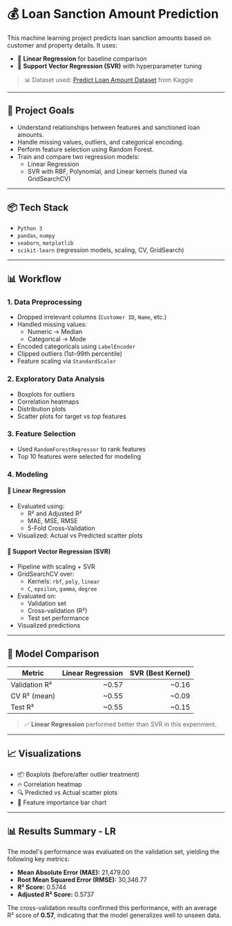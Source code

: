 # 💰 Loan Sanction Amount Prediction

This machine learning project predicts loan sanction amounts based on customer and property details. It uses:
- 🔹 **Linear Regression** for baseline comparison
- 🔹 **Support Vector Regression (SVR)** with hyperparameter tuning

> 📊 Dataset used: [Predict Loan Amount Dataset](https://www.kaggle.com/datasets/phileinsophos/predict-loan-amount-data) from Kaggle

---

## 🧾 Project Goals

- Understand relationships between features and sanctioned loan amounts.
- Handle missing values, outliers, and categorical encoding.
- Perform feature selection using Random Forest.
- Train and compare two regression models:
  - Linear Regression
  - SVR with RBF, Polynomial, and Linear kernels (tuned via GridSearchCV)

---

## 📦 Tech Stack

- `Python 3`
- `pandas`, `numpy`
- `seaborn`, `matplotlib`
- `scikit-learn` (regression models, scaling, CV, GridSearch)

---

## 📊 Workflow

### 1. **Data Preprocessing**
- Dropped irrelevant columns (`Customer ID`, `Name`, etc.)
- Handled missing values:
  - Numeric → Median
  - Categorical → Mode
- Encoded categoricals using `LabelEncoder`
- Clipped outliers (1st–99th percentile)
- Feature scaling via `StandardScaler`

### 2. **Exploratory Data Analysis**
- Boxplots for outliers
- Correlation heatmaps
- Distribution plots
- Scatter plots for target vs top features

### 3. **Feature Selection**
- Used `RandomForestRegressor` to rank features
- Top 10 features were selected for modeling

### 4. **Modeling**

#### 🔹 Linear Regression
- Evaluated using:
  - R² and Adjusted R²
  - MAE, MSE, RMSE
  - 5-Fold Cross-Validation
- Visualized: Actual vs Predicted scatter plots

#### 🔹 Support Vector Regression (SVR)
- Pipeline with scaling + SVR
- GridSearchCV over:
  - Kernels: `rbf`, `poly`, `linear`
  - `C`, `epsilon`, `gamma`, `degree`
- Evaluated on:
  - Validation set
  - Cross-validation (R²)
  - Test set performance
- Visualized predictions

---

## 🔁 Model Comparison

| Metric         | Linear Regression | SVR (Best Kernel) |
|----------------|------------------:|------------------:|
| Validation R²  | ~0.57             | ~0.16             |
| CV R² (mean)   | ~0.55             | ~0.09             |
| Test R²        | ~0.55             | ~0.15             |

> ✅ **Linear Regression** performed better than SVR in this experiment.

---

## 📈 Visualizations
- 📦 Boxplots (before/after outlier treatment)
- 🔥 Correlation heatmap
- 🔍 Predicted vs Actual scatter plots
- 🧠 Feature importance bar chart

---


## 📊 Results Summary - LR

The model's performance was evaluated on the validation set, yielding the following key metrics:

* **Mean Absolute Error (MAE):** 21,479.00
* **Root Mean Squared Error (RMSE):** 30,346.77
* **R² Score:** 0.5744
* **Adjusted R² Score:** 0.5737

The cross-validation results confirmed this performance, with an average R² score of **0.57**, indicating that the model generalizes well to unseen data.



